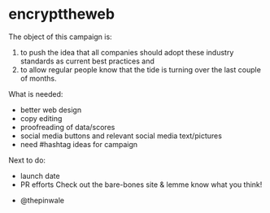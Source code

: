 encrypttheweb
=============

The object of this campaign is:
1.  to push the idea that all companies should adopt these industry standards as current best practices and
2.  to allow regular people know that the tide is turning over the last couple of months.

What is needed:
* better web design
* copy editing
* proofreading of data/scores
* social media buttons and relevant social media text/pictures
* need #hashtag ideas for campaign


Next to do:
* launch date
* PR efforts
Check out the bare-bones site & lemme know what you think!

- @thepinwale

